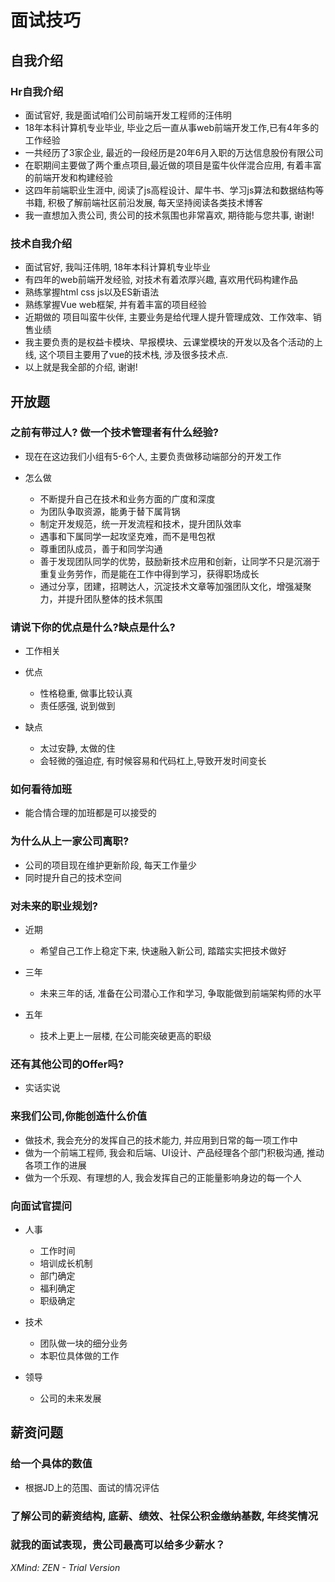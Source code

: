 # 面试技巧

## 自我介绍

### Hr自我介绍

- 面试官好, 我是面试咱们公司前端开发工程师的汪伟明
- 18年本科计算机专业毕业, 毕业之后一直从事web前端开发工作,已有4年多的工作经验
- 一共经历了3家企业, 最近的一段经历是20年6月入职的万达信息股份有限公司
- 在职期间主要做了两个重点项目,最近做的项目是蛮牛伙伴混合应用, 有着丰富的前端开发和构建经验
- 这四年前端职业生涯中, 阅读了js高程设计、犀牛书、学习js算法和数据结构等书籍, 积极了解前端社区前沿发展, 每天坚持阅读各类技术博客
- 我一直想加入贵公司, 贵公司的技术氛围也非常喜欢, 期待能与您共事, 谢谢!

### 技术自我介绍

- 面试官好, 我叫汪伟明, 18年本科计算机专业毕业
- 有四年的web前端开发经验, 对技术有着浓厚兴趣, 喜欢用代码构建作品
- 熟练掌握html css js以及ES新语法
- 熟练掌握Vue web框架, 并有着丰富的项目经验
- 近期做的 项目叫蛮牛伙伴, 主要业务是给代理人提升管理成效、工作效率、销售业绩
- 我主要负责的是权益卡模块、早报模块、云课堂模块的开发以及各个活动的上线, 这个项目主要用了vue的技术栈, 涉及很多技术点.
- 以上就是我全部的介绍, 谢谢!

## 开放题

### 之前有带过人?  做一个技术管理者有什么经验?

- 现在在这边我们小组有5-6个人, 主要负责做移动端部分的开发工作
- 怎么做

	- 不断提升自己在技术和业务方面的广度和深度
	- 为团队争取资源，能勇于替下属背锅
	- 制定开发规范，统一开发流程和技术，提升团队效率
	- 遇事和下属同学一起攻坚克难，而不是甩包袱
	- 尊重团队成员，善于和同学沟通
	- 善于发现团队同学的优势，鼓励新技术应用和创新，让同学不只是沉溺于重复业务劳作，而是能在工作中得到学习，获得职场成长
	- 通过分享，团建，招聘达人，沉淀技术文章等加强团队文化，增强凝聚力，并提升团队整体的技术氛围

### 请说下你的优点是什么?缺点是什么?

- 工作相关
- 优点

	- 性格稳重, 做事比较认真
	- 责任感强, 说到做到

- 缺点

	- 太过安静, 太做的住
	- 会轻微的强迫症, 有时候容易和代码杠上,导致开发时间变长

### 如何看待加班

- 能合情合理的加班都是可以接受的

### 为什么从上⼀家公司离职?

- 公司的项目现在维护更新阶段, 每天工作量少
- 同时提升自己的技术空间

### 对未来的职业规划?

- 近期

	- 希望自己工作上稳定下来, 快速融入新公司, 踏踏实实把技术做好

- 三年

	- 未来三年的话, 准备在公司潜心工作和学习, 争取能做到前端架构师的水平

- 五年

	- 技术上更上一层楼, 在公司能突破更高的职级

### 还有其他公司的Offer吗? 

- 实话实说

### 来我们公司,你能创造什么价值

- 做技术, 我会充分的发挥自己的技术能力, 并应用到日常的每一项工作中
- 做为一个前端工程师, 我会和后端、UI设计、产品经理各个部门积极沟通, 推动各项工作的进展
- 做为一个乐观、有理想的人, 我会发挥自己的正能量影响身边的每一个人

### 向⾯试官提问 

- 人事

	- 工作时间
	- 培训成长机制
	- 部门确定
	- 福利确定
	- 职级确定

- 技术

	- 团队做一块的细分业务
	- 本职位具体做的工作

- 领导

	- 公司的未来发展

## 薪资问题

### 给一个具体的数值

- 根据JD上的范围、面试的情况评估

### 了解公司的薪资结构, 底薪、绩效、社保公积金缴纳基数, 年终奖情况

### 就我的⾯试表现，贵公司最⾼可以给多少薪⽔？

*XMind: ZEN - Trial Version*